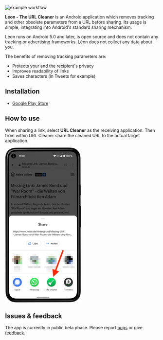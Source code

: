 ![example workflow](https://github.com/svenjacobs/leon/actions/workflows/android.yml/badge.svg)

**Léon - The URL Cleaner** is an Android application which removes tracking and other obsolete
parameters from a URL before sharing. Its usage is simple, integrating into Android's standard
sharing mechanism.

Léon runs on Android 5.0 and later, is open source and does not contain any tracking or
advertising frameworks. Léon does not collect any data about you.

The benefits of removing tracking parameters are:

- Protects your and the recipient's privacy
- Improves readability of links
- Saves characters (in Tweets for example)

## Installation

- [Google Play Store](https://play.google.com/store/apps/details?id=com.svenjacobs.app.leon) 

## How to use

When sharing a link, select **URL Cleaner** as the receiving application. Then from within URL
Cleaner share the cleaned URL to the actual target application.

<img src="./app/src/main/res/drawable-nodpi/howto_pixel_5.webp" width="250" />

## Issues & feedback

The app is currently in public beta phase. Please report
[bugs](https://github.com/svenjacobs/leon/issues) or 
give [feedback](https://github.com/svenjacobs/leon/discussions).
